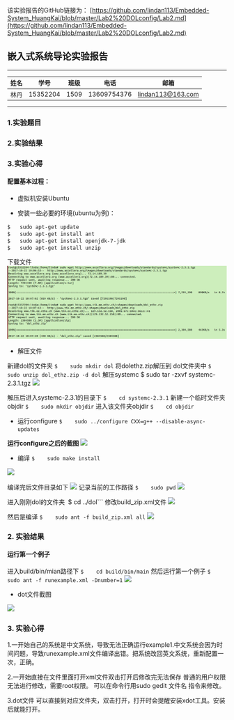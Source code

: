 该实验报告的GitHub链接为：
[https://github.com/lindan113/Embedded-System_HuangKai/blob/master/Lab2%20DOLconfig/Lab2.md](https://github.com/lindan113/Embedded-System_HuangKai/blob/master/Lab2%20DOLconfig/Lab2.md)

## 嵌入式系统导论实验报告
-------

|  姓名  |  学号  |  班级  |  电话  |  邮箱  |
| :--: | :--: | :--: | :--: | :--: |
|  林丹 | 15352204 | 1509 | 13609754376  | lindan113@163.com |

-----

### 1.实验题目



### 2.实验结果



### 3.实验心得


































#### 配置基本过程：

- 虚拟机安装Ubuntu


- 安装一些必要的环境(ubuntu为例)：
```
$	sudo apt-get update
$	sudo apt-get install ant
$ 	sudo apt-get install openjdk-7-jdk
$	sudo apt-get install unzip
```
下载文件
<img src="https://github.com/lindan113/Embedded-System_HuangKai/blob/master/Lab2%20DOLconfig/images/%E4%B8%8B%E8%BD%BD%E6%96%87%E4%BB%B6wget.png?raw=true"/>

- 解压文件

新建dol的文件夹 
```$	sudo mkdir dol```
将dolethz.zip解压到 dol文件夹中
```$	sudo unzip dol_ethz.zip -d dol```
解压systemc
$	sudo tar -zxvf systemc-2.3.1.tgz
<img src="https://github.com/lindan113/Embedded-System_HuangKai/blob/master/Lab2%20DOLconfig/images/%E8%A7%A3%E5%8E%8B%E6%96%87%E4%BB%B6.png?raw=true"/>

解压后进入systemc-2.3.1的目录下
```$	cd systemc-2.3.1```
新建一个临时文件夹objdir
```$	sudo mkdir objdir```
进入该文件夹objdir
```$	cd objdir```
- 运行configure
```$	sudo ../configure CXX=g++ --disable-async-updates```

**运行configure之后的截图**
<img src="https://github.com/lindan113/Embedded-System_HuangKai/blob/master/Lab2%20DOLconfig/images/%E8%BF%90%E8%A1%8Cconfigure%E4%B9%8B%E5%90%8E.png?raw=true"/>

- 编译
```$	sudo make install```
<img src="https://github.com/lindan113/Embedded-System_HuangKai/blob/master/Lab2%20DOLconfig/images/sudo%20make%20install.png?raw=true"/>

编译完后文件目录如下
<img src="https://github.com/lindan113/Embedded-System_HuangKai/blob/master/Lab2%20DOLconfig/images/%E7%BC%96%E8%AF%91%E5%AE%8C%E5%90%8E%E6%96%87%E4%BB%B6%E7%9B%AE%E5%BD%95.png?raw=true"/>
记录当前的工作路径
```$	sudo pwd```
<img src="https://github.com/lindan113/Embedded-System_HuangKai/blob/master/Lab2%20DOLconfig/images/%E5%BD%93%E5%89%8D%E7%9A%84%E5%B7%A5%E4%BD%9C%E8%B7%AF%E5%BE%84.png?raw=true"/>

进入刚刚dol的文件夹```
```$	cd ../dol```
修改build_zip.xml文件
<img src="https://github.com/lindan113/Embedded-System_HuangKai/blob/master/Lab2%20DOLconfig/images/%E4%BF%AE%E6%94%B9build_zip.xml%E6%96%87%E4%BB%B6.png?raw=true"/>

然后是编译
```$	sudo ant -f build_zip.xml all```
<img src="https://github.com/lindan113/Embedded-System_HuangKai/blob/master/Lab2%20DOLconfig/images/sudo%20ant%20-f%20build_zip.xml%20all.png?raw=true"/>




### 2. 实验结果
#### 运行第一个例子

进入build/bin/mian路径下
```$	cd build/bin/main```
然后运行第一个例子
```$	sudo ant -f runexample.xml -Dnumber=1```
<img src="https://github.com/lindan113/Embedded-System_HuangKai/blob/master/Lab2%20DOLconfig/images/%E8%BF%90%E8%A1%8C%E7%AC%AC%E4%B8%80%E4%B8%AA%E4%BE%8B%E5%AD%90.png?raw=true"/>


- dot文件截图
<img src="https://github.com/lindan113/Embedded-System_HuangKai/blob/master/Lab2%20DOLconfig/images/dot%E6%96%87%E4%BB%B6%E6%88%AA%E5%9B%BE.png?raw=true"/>

### 3. 实验心得


1.一开始自己的系统是中文系统，导致无法正确运行example1.中文系统会因为时间问题，导致runexample.xml文件编译出错。把系统改回英文系统，重新配置一次，正确。

2.一开始直接在文件里面打开xml文件双击打开后修改完无法保存
普通的用户权限无法进行修改，需要root权限。
可以在命令行用sudo gedit 文件名 指令来修改。

3.dot文件
可以直接到对应文件夹，双击打开，打开时会提醒安装xdot工具。安装后就能打开。
